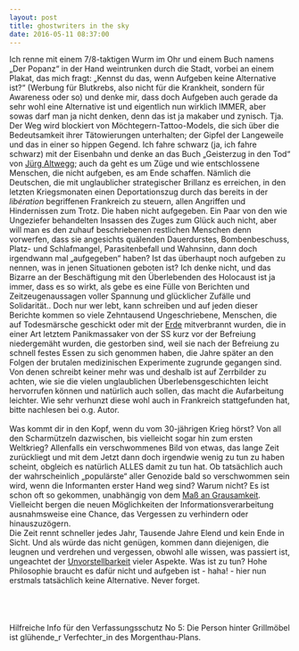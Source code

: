 ```yaml
---
layout: post
title: ghostwriters in the sky
date: 2016-05-11 08:37:00
---
```


Ich renne mit einem 7/8-taktigen Wurm im Ohr und einem Buch namens „Der Popanz“ in der Hand weintrunken durch die Stadt, vorbei an einem Plakat, das mich fragt: „Kennst du das, wenn Aufgeben keine Alternative ist?“ (Werbung für Blutkrebs, also nicht für die Krankheit, sondern für Awareness oder so) und denke mir, dass doch Aufgeben auch gerade da sehr wohl eine Alternative ist und eigentlich nun wirklich IMMER, aber sowas darf man ja nicht denken, denn das ist ja makaber und zynisch. Tja. Der Weg wird blockiert von Möchtegern-Tattoo-Models, die sich über die Bedeutsamkeit ihrer Tätowierungen unterhalten; der Gipfel der Langeweile und das in einer so hippen Gegend. Ich fahre schwarz (ja, ich fahre schwarz) mit der Eisenbahn und denke an das Buch „Geisterzug in den Tod“ von [Jürg Altwegg](https://de.wikipedia.org/wiki/J%C3%Bcrg_Altwegg); auch da geht es um Züge und wie entschlossene Menschen, die nicht aufgeben, es am Ende schaffen. Nämlich die Deutschen, die mit unglaublicher strategischer Brillanz es erreichen, in den letzten Kriegsmonaten einen Deportationszug durch das bereits in der *libération* begriffenen Frankreich zu steuern, allen Angriffen und Hindernissen zum Trotz. Die haben nicht aufgegeben. Ein Paar von den wie Ungeziefer behandelten Insassen des Zuges zum Glück auch nicht, aber will man es den zuhauf beschriebenen restlichen Menschen denn vorwerfen, dass sie angesichts quälenden Dauerdurstes, Bombenbeschuss, Platz- und Schlafmangel, Parasitenbefall und Wahnsinn, dann doch irgendwann mal „aufgegeben“ haben? Ist das überhaupt noch aufgeben zu nennen, was in jenen Situationen geboten ist? Ich denke nicht, und das Bizarre an der Beschäftigung mit den Überlebenden des Holocaust ist ja immer, dass es so wirkt, als gebe es eine Fülle von Berichten und Zeitzeugenaussagen voller Spannung und glücklicher Zufälle und Solidarität.. Doch nur wer lebt, kann schreiben und auf jeden dieser Berichte kommen so viele Zehntausend Ungeschriebene, Menschen, die auf Todesmärsche geschickt oder mit der [Erde](https://de.wikipedia.org/wiki/Verbrannte_Erde) mitverbrannt wurden, die in einer Art letztem Panikmassaker von der SS kurz vor der Befreiung niedergemäht wurden, die gestorben sind, weil sie nach der Befreiung zu schnell festes Essen zu sich genommen haben, die Jahre später an den Folgen der brutalen medizinischen Experimente zugrunde gegangen sind. Von denen schreibt keiner  mehr was und deshalb ist auf Zerrbilder zu achten, wie sie die vielen unglaublichen Überlebensgeschichten leicht hervorrufen können und natürlich auch sollen, das macht die Aufarbeitung leichter. Wie sehr verhunzt diese wohl auch in Frankreich stattgefunden hat, bitte nachlesen bei o.g. Autor. <br>
<br>
Was kommt dir in den Kopf, wenn du vom 30-jährigen Krieg hörst? Von all den Scharmützeln dazwischen, bis vielleicht sogar hin zum ersten Weltkrieg? Allenfalls ein verschwommenes Bild von etwas, das lange Zeit zurückliegt und mit dem Jetzt dann doch irgendwie wenig zu tun zu haben scheint, obgleich es natürlich ALLES damit zu tun hat. Ob tatsächlich auch der wahrscheinlich „populärste“ aller Genozide bald so verschwommen sein wird, wenn die Informanten erster Hand weg sind? Warum nicht? Es ist schon oft so gekommen, unabhängig von dem [Maß an Grausamkeit](https://de.wikipedia.org/wiki/Konquistador#Zusammenbruch_der_einheimischen_Bev.C3.B6lkerung). Vielleicht bergen die neuen Möglichkeiten der Informationsverarbeitung ausnahmsweise eine Chance, das Vergessen zu verhindern oder hinauszuzögern. <br>Die Zeit rennt schneller jedes Jahr, Tausende Jahre Elend und kein Ende in Sicht. Und als würde das nicht genügen, kommen dann diejenigen, die leugnen und verdrehen und vergessen, obwohl alle wissen, was passiert ist, ungeachtet der [Unvorstellbarkeit](https://upload.wikimedia.org/wikipedia/commons/2/25/Buchenwald_Schild_Jedem_das_Seine.jpg) vieler Aspekte. Was ist zu tun? Hohe Philosophie braucht es dafür nicht und aufgeben ist - haha! - hier nun erstmals tatsächlich keine Alternative. Never forget.<br><br><br><br><br>
Hilfreiche Info für den Verfassungsschutz No 5: Die Person hinter Grillmöbel ist glühende\_r Verfechter\_in des Morgenthau-Plans. 
